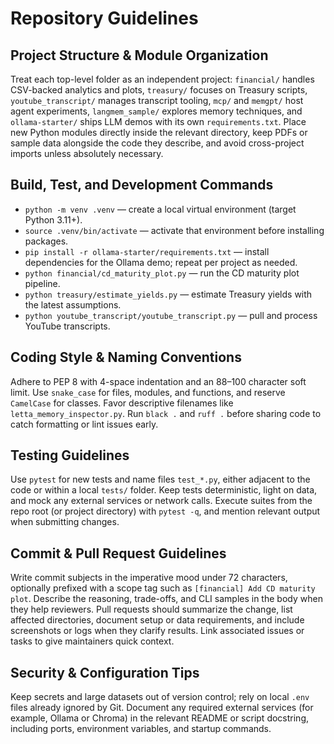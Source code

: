 # Repository Guidelines

## Project Structure & Module Organization
Treat each top-level folder as an independent project: `financial/` handles CSV-backed analytics and plots, `treasury/` focuses on Treasury scripts, `youtube_transcript/` manages transcript tooling, `mcp/` and `memgpt/` host agent experiments, `langmem_sample/` explores memory techniques, and `ollama-starter/` ships LLM demos with its own `requirements.txt`. Place new Python modules directly inside the relevant directory, keep PDFs or sample data alongside the code they describe, and avoid cross-project imports unless absolutely necessary.

## Build, Test, and Development Commands
- `python -m venv .venv` — create a local virtual environment (target Python 3.11+).
- `source .venv/bin/activate` — activate that environment before installing packages.
- `pip install -r ollama-starter/requirements.txt` — install dependencies for the Ollama demo; repeat per project as needed.
- `python financial/cd_maturity_plot.py` — run the CD maturity plot pipeline.
- `python treasury/estimate_yields.py` — estimate Treasury yields with the latest assumptions.
- `python youtube_transcript/youtube_transcript.py` — pull and process YouTube transcripts.

## Coding Style & Naming Conventions
Adhere to PEP 8 with 4-space indentation and an 88–100 character soft limit. Use `snake_case` for files, modules, and functions, and reserve `CamelCase` for classes. Favor descriptive filenames like `letta_memory_inspector.py`. Run `black .` and `ruff .` before sharing code to catch formatting or lint issues early.

## Testing Guidelines
Use `pytest` for new tests and name files `test_*.py`, either adjacent to the code or within a local `tests/` folder. Keep tests deterministic, light on data, and mock any external services or network calls. Execute suites from the repo root (or project directory) with `pytest -q`, and mention relevant output when submitting changes.

## Commit & Pull Request Guidelines
Write commit subjects in the imperative mood under 72 characters, optionally prefixed with a scope tag such as `[financial] Add CD maturity plot`. Describe the reasoning, trade-offs, and CLI samples in the body when they help reviewers. Pull requests should summarize the change, list affected directories, document setup or data requirements, and include screenshots or logs when they clarify results. Link associated issues or tasks to give maintainers quick context.

## Security & Configuration Tips
Keep secrets and large datasets out of version control; rely on local `.env` files already ignored by Git. Document any required external services (for example, Ollama or Chroma) in the relevant README or script docstring, including ports, environment variables, and startup commands.
